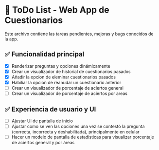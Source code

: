# 📝 ToDo List - Web App de Cuestionarios

Este archivo contiene las tareas pendientes, mejoras y bugs conocidos de la app.

## ✅ Funcionalidad principal
- [x] Renderizar preguntas y opciones dinámicamente
- [x] Crear un visualizador de historial de cuestionarios pasados
- [x] Añadir la opcion de eleminar cuestionarios pasados
- [x] Habiliar la opcion de reanudar un cuestionario anterior
- [ ] Crear un visualizador de porcentaje de aciertos general
- [ ] Crear un visualizador de porcentaje de aciertos por areas

## ✅ Experiencia de usuario y UI
- [ ] Ajustar UI de pantalla de inicio
- [ ] Ajustar como se ven las opciones una vez se contestó la pregunta (correcta, incorrecta y deshabilitada), principalmente en celular
- [ ] Hacer un modelo de pantalla de estadisticas para visualizar porcentaje de aciertos general y por áreas